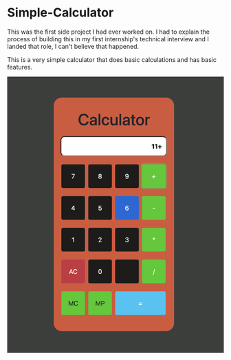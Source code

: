 # Simple-Calculator

This was the first side project I had ever worked on. I had to explain the process of building this in my first internship's technical interview and I landed that role, I can't believe that happened.

This is a very simple calculator that does basic calculations and has basic features.

![Calculator](Calculator.png)
